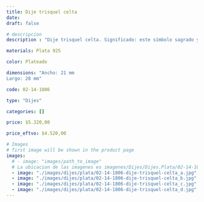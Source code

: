 ```yaml
---
title: Dije trisquel celta
date: 
draft: false

# descripcion
description : "Dije trisquel celta. Significado: este símbolo sagrado y mágico que para ellos representaba el aprendizaje, y el pasado, el presente y el futuro."

materials: Plata 925

color: Plateado

dimensions: "Ancho: 21 mm 
Largo: 28 mm"

code: 02-14-1806

type: "Dijes"

categories: []

price: $5.320,00

price_eftvo: $4.520,00

# Images
# first image will be shown in the product page
images:
  # - image: "images/path_to_image"
  # La ubicacion de las imagenes es imagenes/Dijes/Dijes.Plata/02-14-1806-dije-trisquel-celta
  - image: "./images/dijes/plata/02-14-1806-dije-trisquel-celta_a.jpg"
  - image: "./images/dijes/plata/02-14-1806-dije-trisquel-celta_b.jpg"
  - image: "./images/dijes/plata/02-14-1806-dije-trisquel-celta_c.jpg"
  - image: "./images/dijes/plata/02-14-1806-dije-trisquel-celta_d.jpg"
---
```

